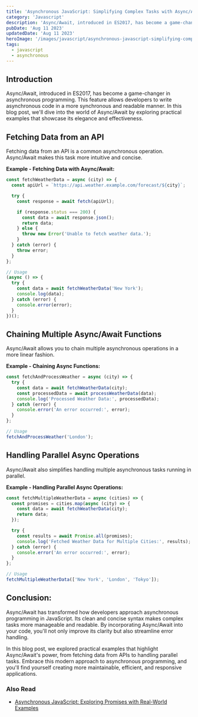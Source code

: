 ```yaml
---
title: 'Asynchronous JavaScript: Simplifying Complex Tasks with Async/Await'
category: 'Javascript'
description: 'Async/Await, introduced in ES2017, has become a game-changer in asynchronous programming. This feature allows developers to write asynchronous code in a more synchronous and readable manner.'
pubDate: 'Aug 11 2023'
updatedDate: 'Aug 11 2023'
heroImage: '/images/javascript/asynchronous-javascript-simplifying-complex-tasks-async-await.png'
tags:
  - javascript
  - asynchronous
---
```


## Introduction

Async/Await, introduced in ES2017, has become a game-changer in asynchronous programming. This feature allows developers to write asynchronous code in a more synchronous and readable manner. In this blog post, we'll dive into the world of Async/Await by exploring practical examples that showcase its elegance and effectiveness.

## Fetching Data from an API

Fetching data from an API is a common asynchronous operation. Async/Await makes this task more intuitive and concise.

**Example - Fetching Data with Async/Await:**

```jsx
const fetchWeatherData = async (city) => {
  const apiUrl = `https://api.weather.example.com/forecast/${city}`;

  try {
    const response = await fetch(apiUrl);

    if (response.status === 200) {
      const data = await response.json();
      return data;
    } else {
      throw new Error('Unable to fetch weather data.');
    }
  } catch (error) {
    throw error;
  }
};

// Usage
(async () => {
  try {
    const data = await fetchWeatherData('New York');
    console.log(data);
  } catch (error) {
    console.error(error);
  }
})();
```

## Chaining Multiple Async/Await Functions

Async/Await allows you to chain multiple asynchronous operations in a more linear fashion.

**Example - Chaining Async Functions:**

```jsx
const fetchAndProcessWeather = async (city) => {
  try {
    const data = await fetchWeatherData(city);
    const processedData = await processWeatherData(data);
    console.log('Processed Weather Data:', processedData);
  } catch (error) {
    console.error('An error occurred:', error);
  }
};

// Usage
fetchAndProcessWeather('London');
```

## Handling Parallel Async Operations

Async/Await also simplifies handling multiple asynchronous tasks running in parallel.

**Example - Handling Parallel Async Operations:**

```jsx
const fetchMultipleWeatherData = async (cities) => {
  const promises = cities.map(async (city) => {
    const data = await fetchWeatherData(city);
    return data;
  });

  try {
    const results = await Promise.all(promises);
    console.log('Fetched Weather Data for Multiple Cities:', results);
  } catch (error) {
    console.error('An error occurred:', error);
  }
};

// Usage
fetchMultipleWeatherData(['New York', 'London', 'Tokyo']);
```

## Conclusion:

Async/Await has transformed how developers approach asynchronous programming in JavaScript. Its clean and concise syntax makes complex tasks more manageable and readable. By incorporating Async/Await into your code, you'll not only improve its clarity but also streamline error handling.

In this blog post, we explored practical examples that highlight Async/Await's power, from fetching data from APIs to handling parallel tasks. Embrace this modern approach to asynchronous programming, and you'll find yourself creating more maintainable, efficient, and responsive applications.

### Also Read

- [Asynchronous JavaScript: Exploring Promises with Real-World Examples](/asynchronous-javascript-exploring-promises-real-world-examples/)
